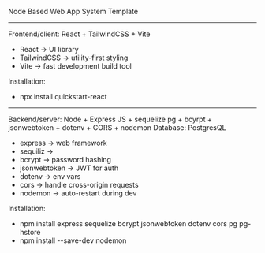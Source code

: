 Node Based Web App System Template

-----------------------------------------------------

Frontend/client: React + TailwindCSS + Vite

- React → UI library
- TailwindCSS → utility-first styling
- Vite → fast development build tool

Installation: 
- npx install quickstart-react 

-----------------------------------------------------

Backend/server: Node + Express JS + sequelize pg + bcyrpt + jsonwebtoken + dotenv + CORS + nodemon 
Database: PostgresQL

- express → web framework
- sequiliz → 
- bcrypt → password hashing
- jsonwebtoken → JWT for auth
- dotenv → env vars
- cors → handle cross-origin requests
- nodemon → auto-restart during dev

Installation: 
- npm install express sequelize  bcrypt jsonwebtoken dotenv cors pg pg-hstore
- npm install --save-dev nodemon